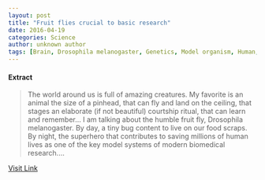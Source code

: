 ```yaml
---
layout: post
title: "Fruit flies crucial to basic research"
date: 2016-04-19
categories: Science
author: unknown author
tags: [Brain, Drosophila melanogaster, Genetics, Model organism, Human, Biology, Fly, Life sciences, Organisms]
---
```





#### Extract
>The world around us is full of amazing creatures. My favorite is an animal the size of a pinhead, that can fly and land on the ceiling, that stages an elaborate (if not beautiful) courtship ritual, that can learn and remember… I am talking about the humble fruit fly, Drosophila melanogaster. By day, a tiny bug content to live on our food scraps. By night, the superhero that contributes to saving millions of human lives as one of the key model systems of modern biomedical research....



[Visit Link](http://phys.org/news346924687.html)


